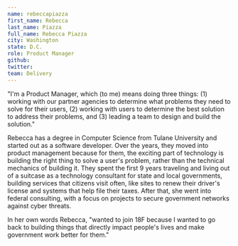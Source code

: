 ```yaml
---
name: rebeccapiazza
first_name: Rebecca
last_name: Piazza
full_name: Rebecca Piazza
city: Washington
state: D.C.
role: Product Manager
github:
twitter:
team: Delivery
---
```


"I'm a Product Manager, which (to me) means doing three things: (1) working with our partner agencies to determine what problems they need to solve for their users, (2) working with users to determine the best solution to address their problems, and (3) leading a team to design and build the solution."

Rebecca has a degree in Computer Science from Tulane University and started out as a software developer.  Over the years, they moved into product management because for them, the exciting part of technology is building the right thing to solve a user's problem, rather than the technical mechanics of building it. They spent the first 9 years traveling and living out of a suitcase as a technology consultant for state and local governments, building services that citizens visit often, like sites to renew their driver's license and systems that help file their taxes.  After that, she went into federal consulting, with a focus on projects to secure government networks against cyber threats.  

In her own words Rebecca, "wanted to join 18F because I wanted to go back to building things that directly impact people's lives and make government work better for them."

